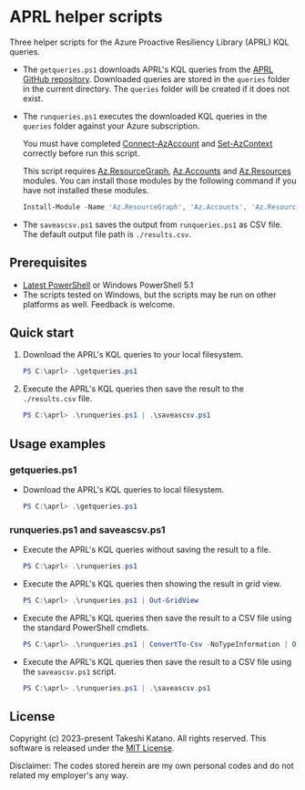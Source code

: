 # APRL helper scripts

Three helper scripts for the Azure Proactive Resiliency Library (APRL) KQL queries.

- The `getqueries.ps1` downloads APRL's KQL queries from the [APRL GitHub repository](https://github.com/Azure/Azure-Proactive-Resiliency-Library). Downloaded queries are stored in the `queries` folder in the current directory. The `queries` folder will be created if it does not exist.

- The `runqueries.ps1` executes the downloaded KQL queries in the `queries` folder against your Azure subscription.

    You must have completed [Connect-AzAccount](https://learn.microsoft.com/en-us/powershell/module/az.accounts/connect-azaccount) and [Set-AzContext](https://learn.microsoft.com/en-us/powershell/module/az.accounts/set-azcontext) correctly before run this script.
    
    This script requires [Az.ResourceGraph](https://www.powershellgallery.com/packages/Az.ResourceGraph), [Az.Accounts](https://www.powershellgallery.com/packages/Az.Accounts) and [Az.Resources](https://www.powershellgallery.com/packages/Az.Resources) modules. You can install those modules by the following command if you have not installed these modules.

    ```powershell
    Install-Module -Name 'Az.ResourceGraph', 'Az.Accounts', 'Az.Resources' -Repository 'PSGallery' -Scope AllUsers -Force
    ```

- The `saveascsv.ps1` saves the output from `runqueries.ps1` as CSV file. The default output file path is `./results.csv`.


## Prerequisites

- [Latest PowerShell](https://github.com/PowerShell/PowerShell) or Windows PowerShell 5.1
- The scripts tested on Windows, but the scripts may be run on other platforms as well. Feedback is welcome.


## Quick start

1. Download the APRL's KQL queries to your local filesystem.

    ```powershell
    PS C:\aprl> .\getqueries.ps1
    ```

2. Execute the APRL's KQL queries then save the result to the `./results.csv` file.

    ```powershell
    PS C:\aprl> .\runqueries.ps1 | .\saveascsv.ps1
    ```


## Usage examples

### getqueries.ps1

- Download the APRL's KQL queries to local filesystem.

    ```powershell
    PS C:\aprl> .\getqueries.ps1
    ```

### runqueries.ps1 and saveascsv.ps1

- Execute the APRL's KQL queries without saving the result to a file.

    ```powershell
    PS C:\aprl> .\runqueries.ps1
    ```

- Execute the APRL's KQL queries then showing the result in grid view.

    ```powershell
    PS C:\aprl> .\runqueries.ps1 | Out-GridView
    ```

- Execute the APRL's KQL queries then save the result to a CSV file using the standard PowerShell cmdlets.

    ```powershell
    PS C:\aprl> .\runqueries.ps1 | ConvertTo-Csv -NoTypeInformation | Out-File -LiteralPath './results.csv' -Encoding utf8 -Force
    ```

- Execute the APRL's KQL queries then save the result to a CSV file using the `saveascsv.ps1` script.

    ```powershell
    PS C:\aprl> .\runqueries.ps1 | .\saveascsv.ps1
    ```

## License

Copyright (c) 2023-present Takeshi Katano. All rights reserved. This software is released under the [MIT License](https://github.com/tksh164/aprl-helper-scripts/blob/main/LICENSE).

Disclaimer: The codes stored herein are my own personal codes and do not related my employer's any way.
